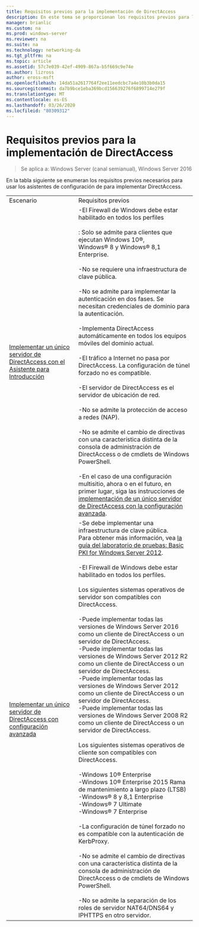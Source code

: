 ```yaml
---
title: Requisitos previos para la implementación de DirectAccess
description: En este tema se proporcionan los requisitos previos para la implementación de DirectAccess en Windows Server 2016.
manager: brianlic
ms.custom: na
ms.prod: windows-server
ms.reviewer: na
ms.suite: na
ms.technology: networking-da
ms.tgt_pltfrm: na
ms.topic: article
ms.assetid: 57c7e039-42ef-4909-867a-b5f669c9e74e
ms.author: lizross
author: eross-msft
ms.openlocfilehash: 14da51a2617764f2ee11eedcbc7a4e10b3b0da15
ms.sourcegitcommit: da7b9bce1eba369bcd156639276f6899714e279f
ms.translationtype: MT
ms.contentlocale: es-ES
ms.lasthandoff: 03/26/2020
ms.locfileid: "80309312"
---
```

# <a name="prerequisites-for-deploying-directaccess"></a>Requisitos previos para la implementación de DirectAccess

>Se aplica a: Windows Server (canal semianual), Windows Server 2016

En la tabla siguiente se enumeran los requisitos previos necesarios para usar los asistentes de configuración de para implementar DirectAccess.  
  
|||  
|-|-|  
|Escenario|Requisitos previos|  
|[Implementar un único servidor de DirectAccess con el Asistente para Introducción](../../remote-access/directaccess/single-server-wizard/Deploy-a-Single-DirectAccess-Server-Using-the-Getting-Started-Wizard.md)|-El Firewall de Windows debe estar habilitado en todos los perfiles<br /><br />: Solo se admite para clientes que ejecutan Windows 10&reg;, <br />              Windows&reg; 8 y Windows&reg; 8,1 Enterprise.<br /><br />-No se requiere una infraestructura de clave pública.<br /><br />-No se admite para implementar la autenticación en dos fases. Se necesitan credenciales de dominio para la autenticación.<br /><br />-Implementa DirectAccess automáticamente en todos los equipos móviles del dominio actual.<br /><br />-El tráfico a Internet no pasa por DirectAccess. La configuración de túnel forzado no es compatible.<br /><br />-El servidor de DirectAccess es el servidor de ubicación de red.<br /><br />-No se admite la protección de acceso a redes (NAP).<br /><br />-No se admite el cambio de directivas con una característica distinta de la consola de administración de DirectAccess o de cmdlets de Windows PowerShell.<br /><br />-En el caso de una configuración multisitio, ahora o en el futuro, en primer lugar, siga las instrucciones de [implementación de un único servidor de DirectAccess con la configuración avanzada](../../remote-access/directaccess/single-server-advanced/Deploy-a-Single-DirectAccess-Server-with-Advanced-Settings.md).|  
|[Implementar un único servidor de DirectAccess con configuración avanzada](../../remote-access/directaccess/single-server-advanced/Deploy-a-Single-DirectAccess-Server-with-Advanced-Settings.md)|-Se debe implementar una infraestructura de clave pública.<br />    Para obtener más información, vea [la guía del laboratorio de pruebas: Basic PKI for Windows Server 2012](https://social.technet.microsoft.com/wiki/contents/articles/7862.test-lab-guide-mini-module-basic-pki-for-windows-server-2012.aspx).<br /><br />-El Firewall de Windows debe estar habilitado en todos los perfiles.<br /><br />Los siguientes sistemas operativos de servidor son compatibles con DirectAccess.<br /><br />-Puede implementar todas las versiones de Windows Server 2016 como un cliente de DirectAccess o un servidor de DirectAccess.<br />-Puede implementar todas las versiones de Windows Server 2012 R2 como un cliente de DirectAccess o un servidor de DirectAccess.<br />-Puede implementar todas las versiones de Windows Server 2012 como un cliente de DirectAccess o un servidor de DirectAccess.<br />-Puede implementar todas las versiones de Windows Server 2008 R2 como un cliente de DirectAccess o un servidor de DirectAccess.<br /><br />Los siguientes sistemas operativos de cliente son compatibles con DirectAccess.<br /><br />-Windows 10&reg; Enterprise<br />-Windows 10&reg; Enterprise 2015 Rama de mantenimiento a largo plazo (LTSB)<br />-Windows&reg; 8 y 8,1 Enterprise<br />-Windows&reg; 7 Ultimate<br />-Windows&reg; 7 Enterprise<br /><br />-La configuración de túnel forzado no es compatible con la autenticación de KerbProxy.<br /><br />-No se admite el cambio de directivas con una característica distinta de la consola de administración de DirectAccess o de cmdlets de Windows PowerShell.<br /><br />-No se admite la separación de los roles de servidor NAT64/DNS64 y IPHTTPS en otro servidor.|  
  


